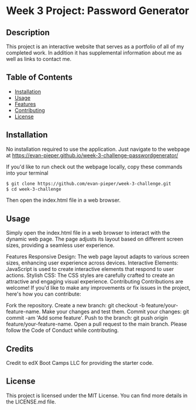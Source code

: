# Week 3 Project: Password Generator

## Description

This project is an interactive website that serves as a portfolio of all of my completed work. In addition it has supplemental information about me as well as links to contact me.

## Table of Contents

- [Installation](#installation)
- [Usage](#usage)
- [Features](#features)
- [Contributing](#contributing)
- [License](#license)

## Installation

No installation required to use the application. Just navigate to the webpage at https://evan-pieper.github.io/week-3-challenge-passwordgenerator/

If you'd like to run check out the webpage locally, copy these commands into your terminal

```bash
$ git clone https://github.com/evan-pieper/week-3-challenge.git
$ cd week-3-challenge
```

Then open the index.html file in a web browser.
## Usage
Simply open the index.html file in a web browser to interact with the dynamic web page. The page adjusts its layout based on different screen sizes, providing a seamless user experience.

Features
Responsive Design: The web page layout adapts to various screen sizes, enhancing user experience across devices.
Interactive Elements: JavaScript is used to create interactive elements that respond to user actions.
Stylish CSS: The CSS styles are carefully crafted to create an attractive and engaging visual experience.
Contributing
Contributions are welcome! If you'd like to make any improvements or fix issues in the project, here's how you can contribute:

Fork the repository.
Create a new branch: git checkout -b feature/your-feature-name.
Make your changes and test them.
Commit your changes: git commit -am 'Add some feature'.
Push to the branch: git push origin feature/your-feature-name.
Open a pull request to the main branch.
Please follow the Code of Conduct while contributing.

## Credits

Credit to edX Boot Camps LLC for providing the starter code.

## License
This project is licensed under the MIT License. You can find more details in the LICENSE.md file.